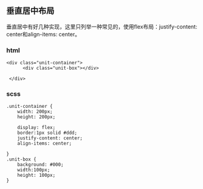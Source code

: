 ## 垂直居中布局

垂直居中有好几种实现，这里只列举一种常见的，使用flex布局：justify-content: center和align-items: center。


### html

```
<div class="unit-container">
      <div class="unit-box"></div>

 </div>

```
### scss

```
.unit-container {
    width: 200px;
    height: 200px;
    
    display: flex;
    border:1px solid #ddd;
    justify-content: center;
    align-items: center;

}
.unit-box {
    background: #000;
    width:100px;
    height: 100px;
}
```

